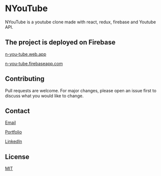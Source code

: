 # NYouTube

NYouTube is a youtube clone made with react, redux, firebase and Youtube API.

## The project is deployed on Firebase

[n-you-tube.web.app](https://n-you-tube.web.app/)

[n-you-tube.firebaseapp.com](https://n-you-tube.firebaseapp.com/)

## Contributing

Pull requests are welcome. For major changes, please open an issue first to discuss what you would like to change.

## Contact

[Email](alfiobiondo@icloud.com)

[Portfolio](alfiobiondo.github.io)

[LinkedIn](www.linkedin.com/in/alfio-biondo)

## License

[MIT](https://choosealicense.com/licenses/mit/#)

